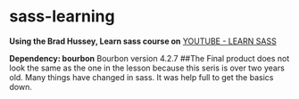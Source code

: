 # sass-learning


 __Using the Brad Hussey, Learn sass course on__  [YOUTUBE - LEARN SASS](https://www.youtube.com/playlist?list=PLUoqTnNH-2XxOt7UsKlTqbfrA2ucGosCR)

 __Dependency: bourbon__
 Bourbon version 4.2.7
  ##The Final product does not look the same as the one in the lesson because this seris is over two years old.  Many things have changed in sass. It was help full to get the basics down.
